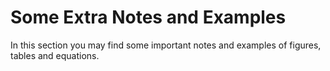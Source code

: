 # Some Extra Notes and Examples

In this section you may find some important notes and examples of figures, tables and equations.
